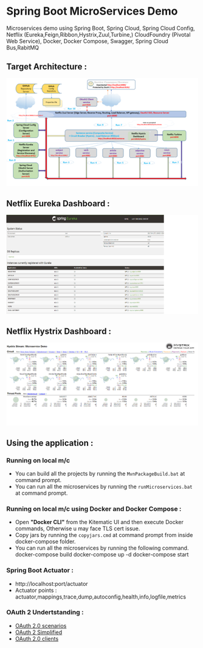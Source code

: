 # Spring Boot MicroServices Demo
Microservices demo using Spring Boot, Spring Cloud, Spring Cloud Config, Netflix (Eureka,Feign,Ribbon,Hystrix,Zuul,Turbine,) 
CloudFoundry (Pivotal Web Service), Docker, Docker Compose, Swagger, Spring Cloud Bus,RabitMQ

## Target Architecture :
![Target Architecture](/images/Microservice_Demo_Architecture.png)

## Netflix Eureka Dashboard :
![Eureka Dashboard](/images/Eureka-Server-Dashboard.png)

## Netflix Hystrix Dashboard :
![Hystrix Dashboard](/images/Hystrix-Dashboard.png)

## Using the application :

### Running on local m/c
* You can build all the projects by running the `MvnPackageBuild.bat` at command prompt.
* You can run all the microservices by running the `runMicroservices.bat` at command prompt.     

### Running on local m/c using Docker and Docker Compose :
* Open **"Docker CLI"** from the Kitematic UI and then execute Docker commands, Otherwise u may face TLS cert issue.
* Copy jars by running the `copyjars.cmd` at command prompt from inside docker-compose folder.
* You can run all the microservices by running the following command.     
docker-compose build
docker-compose up -d
docker-compose start

### Spring Boot Actuator :
* http://localhost:port/actuator
* Actuator points : actuator,mappings,trace,dump,autoconfig,health,info,logfile,metrics  

### OAuth 2 Undertstanding :
* <a href="https://malalanayake.wordpress.com/tag/oauth-2-0-scenarios/">OAuth 2.0 scenarios</a>
* <a href="https://aaronparecki.com/oauth-2-simplified/">OAuth 2 Simplified</a>
* <a href="https://www.ibm.com/developerworks/security/library/se-oauthjavapt1/index.html?ca=drs-">OAuth 2.0 clients</a>

